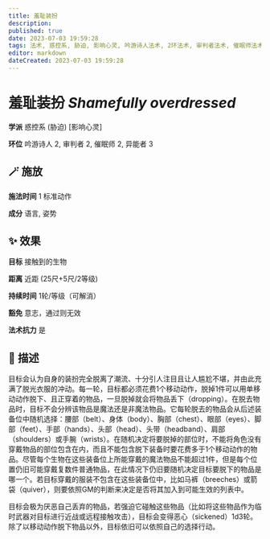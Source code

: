 ```yaml
---
title: 羞耻装扮
description: 
published: true
date: 2023-07-03 19:59:28
tags: 法术, 惑控系, 胁迫, 影响心灵, 吟游诗人法术, 2环法术, 审判者法术, 催眠师法术, 异能者法术, 3环法术
editor: markdown
dateCreated: 2023-07-03 19:59:28
---
```


# **羞耻装扮** *Shamefully overdressed*

**学派** 惑控系 (胁迫) \[影响心灵\] 

**环位** 吟游诗人 2, 审判者 2, 催眠师 2, 异能者 3

## 🪄 施放

**施法时间** 1 标准动作

**成分** 语言, 姿势

## ✨ 效果 

**目标** 接触到的生物 

**距离** 近距 (25尺+5尺/2等级)  

**持续时间** 1轮/等级（可解消） 

**豁免** 意志，通过则无效

**法术抗力** 是

## 📖 描述

目标会认为自身的装扮完全脱离了潮流、十分引人注目且让人尴尬不堪，并由此充满了脱光衣服的冲动。每一轮，目标都必须花费1个移动动作，脱掉1件可以用单移动动作脱下、且正穿着的物品，一旦脱掉就会将物品丢下（dropping）。在脱去物品时，目标不会分辨该物品是魔法还是非魔法物品。它每轮脱去的物品会从后述装备位中随机选择：腰部（belt）、身体（body）、胸部（chest）、眼部（eyes）、脚部（feet）、手部（hands）、头部（head）、头带（headband）、肩部（shoulders）或手腕（wrists）。在随机决定将要脱掉的部位时，不能将角色没有穿戴物品的部位包含在内，而且不能包含脱下装备时要花费多于1个移动动作的物品。尽管每个生物在这些装备位上所能穿戴的魔法物品不能超过1件，但是每个位置仍旧可能穿戴复数件普通物品，在此情况下仍旧要随机决定目标要脱下的物品是哪一个。若目标穿戴的服装不包含在这些装备位中，比如马裤（breeches）或箭袋（quiver），则要依照GM的判断来决定是否将其加入到可能生效的列表中。

目标会极为厌恶自己丢弃的物品，若强迫它碰触这些物品（比如将这些物品作为临时武器对目标进行近战或远程接触攻击），目标会变得恶心（sickened）1d3轮。除了以移动动作脱下物品以外，目标依旧可以依照自己的选择行动。
    